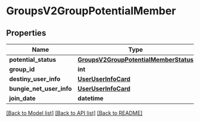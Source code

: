 # GroupsV2GroupPotentialMember

## Properties
Name | Type | Description | Notes
------------ | ------------- | ------------- | -------------
**potential_status** | [**GroupsV2GroupPotentialMemberStatus**](GroupsV2GroupPotentialMemberStatus.md) |  | [optional] 
**group_id** | **int** |  | [optional] 
**destiny_user_info** | [**UserUserInfoCard**](UserUserInfoCard.md) |  | [optional] 
**bungie_net_user_info** | [**UserUserInfoCard**](UserUserInfoCard.md) |  | [optional] 
**join_date** | **datetime** |  | [optional] 

[[Back to Model list]](../README.md#documentation-for-models) [[Back to API list]](../README.md#documentation-for-api-endpoints) [[Back to README]](../README.md)



